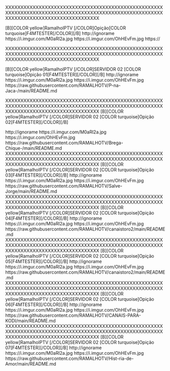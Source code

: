 <?xml version="1.0" encoding="UTF-8" standalone="yes"?>
XXXXXXXXXXXXXXXXXXXXXXXXXXXXXXXXXXXXXXXXXXXXXXXXXXXXXXXXXXXXXXXXXXXXXXXXXXXXXXXXXXXXXXXXXXXXXXXXXXXXXXXXXXXXXXXXXXXXXXXXXXXXXXXXXXXXXXX<channels>

<channels>
<channel>
<name>[B][COLOR  yellow]RamalhoIPTV [/COLOR]Opição[COLOR turquoise]F4MTESTER[/COLOR][/B]</name>
<link>http://ignorame</link>
<thumbnail>https://i.imgur.com/M0aRl2a.jpg</thumbnail>
<fanart>https://i.imgur.com/OhHEvFm.jpg</fanart>
<externallink>https://</externallink>
</channel>
</channels>

XXXXXXXXXXXXXXXXXXXXXXXXXXXXXXXXXXXXXXXXXXXXXXXXXXXXXXXXXXXXXXXXXXXXXXXXXXXXXXXXXXXXXXXXXXXXXXXXXXXXXXXXXXXXXXXXXXXXXXXXXXXXXXXXXXXXXXX<channels>

<channels>
<channel>
<name>[B][COLOR  yellow]RamalhoIPTV [/COLOR]SERVIDOR 02 [COLOR turquoise]Opição 01[F4MTESTER][/COLOR][/B]</name>
<link>http://ignorame</link>
<thumbnail>https://i.imgur.com/M0aRl2a.jpg</thumbnail>
<fanart>https://i.imgur.com/OhHEvFm.jpg</fanart>
<externallink>https://raw.githubusercontent.com/RAMALHOTV/P-na-Jaca-/main/README.md</externallink>
</channel>
</channels>

XXXXXXXXXXXXXXXXXXXXXXXXXXXXXXXXXXXXXXXXXXXXXXXXXXXXXXXXXXXXXXXXXXXXXXXXXXXXXXXXXXXXXXXXXXXXXXXXXXXXXXXXXXXXXXXXXXXXXXXXXXXXXXXXXXXXXXX<channels>
<channels>
<channel>
<name>[B][COLOR  yellow]RamalhoIPTV [/COLOR]SERVIDOR 02 [COLOR turquoise]Opição 02[F4MTESTER][/COLOR][/B]</name>
<link>http://ignorame</link>
<thumbnail>https://i.imgur.com/M0aRl2a.jpg</thumbnail>
<fanart>https://i.imgur.com/OhHEvFm.jpg</fanart>
<externallink>https://raw.githubusercontent.com/RAMALHOTV/Brega-Chique-/main/README.md</externallink>
</channel>
</channels>
XXXXXXXXXXXXXXXXXXXXXXXXXXXXXXXXXXXXXXXXXXXXXXXXXXXXXXXXXXXXXXXXXXXXXXXXXXXXXXXXXXXXXXXXXXXXXXXXXXXXXXXXXXXXXXXXXXXXXXXXXXXXXXXXXXXXXXX<channels>

<channels>
<channel>
<name>[B][COLOR  yellow]RamalhoIPTV [/COLOR]SERVIDOR 02 [COLOR turquoise]Opição 03[F4MTESTER][/COLOR][/B]</name>
<link>http://ignorame</link>
<thumbnail>https://i.imgur.com/M0aRl2a.jpg</thumbnail>
<fanart>https://i.imgur.com/OhHEvFm.jpg</fanart>
<externallink>https://raw.githubusercontent.com/RAMALHOTV/Salve-Jorge/main/README.md</externallink>
</channel>
</channels>
XXXXXXXXXXXXXXXXXXXXXXXXXXXXXXXXXXXXXXXXXXXXXXXXXXXXXXXXXXXXXXXXXXXXXXXXXXXXXXXXXXXXXXXXXXXXXXXXXXXXXXXXXXXXXXXXXXXXXXXXXXXXXXXXXXXXXXX<channels>
<channels>
<channel>
<name>[B][COLOR  yellow]RamalhoIPTV [/COLOR]SERVIDOR 02 [COLOR turquoise]Opição 04[F4MTESTER][/COLOR][/B]</name>
<link>http://ignorame</link>
<thumbnail>https://i.imgur.com/M0aRl2a.jpg</thumbnail>
<fanart>https://i.imgur.com/OhHEvFm.jpg</fanart>
<externallink>https://raw.githubusercontent.com/RAMALHOTV/canaistoro2/main/README.md</externallink>
</channel>
</channels>
XXXXXXXXXXXXXXXXXXXXXXXXXXXXXXXXXXXXXXXXXXXXXXXXXXXXXXXXXXXXXXXXXXXXXXXXXXXXXXXXXXXXXXXXXXXXXXXXXXXXXXXXXXXXXXXXXXXXXXXXXXXXXXXXXXXXXXX<channels>
<channels>
<channel>
<name>[B][COLOR  yellow]RamalhoIPTV [/COLOR]SERVIDOR 02 [COLOR turquoise]Opição 05[F4MTESTER][/COLOR][/B]</name>
<link>http://ignorame</link>
<thumbnail>https://i.imgur.com/M0aRl2a.jpg</thumbnail>
<fanart>https://i.imgur.com/OhHEvFm.jpg</fanart>
<externallink>https://raw.githubusercontent.com/RAMALHOTV/canaistoro2/main/README.md</externallink>
</channel>
</channels>
XXXXXXXXXXXXXXXXXXXXXXXXXXXXXXXXXXXXXXXXXXXXXXXXXXXXXXXXXXXXXXXXXXXXXXXXXXXXXXXXXXXXXXXXXXXXXXXXXXXXXXXXXXXXXXXXXXXXXXXXXXXXXXXXXXXXXXX<channels>
<channels>
<channel>
<name>[B][COLOR  yellow]RamalhoIPTV [/COLOR]SERVIDOR 02 [COLOR turquoise]Opição 06[F4MTESTER][/COLOR][/B]</name>
<link>http://ignorame</link>
<thumbnail>https://i.imgur.com/M0aRl2a.jpg</thumbnail>
<fanart>https://i.imgur.com/OhHEvFm.jpg</fanart>
<externallink>https://raw.githubusercontent.com/RAMALHOTV/CANAIS-PARA-KODI/main/README.md</externallink>
</channel>
</channels>
XXXXXXXXXXXXXXXXXXXXXXXXXXXXXXXXXXXXXXXXXXXXXXXXXXXXXXXXXXXXXXXXXXXXXXXXXXXXXXXXXXXXXXXXXXXXXXXXXXXXXXXXXXXXXXXXXXXXXXXXXXXXXXXXXXXXXXX<channels>
<channels>
<channel>
<name>[B][COLOR  yellow]RamalhoIPTV [/COLOR]SERVIDOR 02 [COLOR turquoise]Opição 07[F4MTESTER][/COLOR][/B]</name>
<link>http://ignorame</link>
<thumbnail>https://i.imgur.com/M0aRl2a.jpg</thumbnail>
<fanart>https://i.imgur.com/OhHEvFm.jpg</fanart>
<externallink>https://raw.githubusercontent.com/RAMALHOTV/Hist-ria-de-Amor/main/README.md</externallink>
</channel>
</channels>



